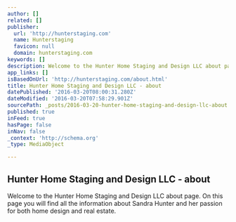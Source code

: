 ```yaml
---
author: []
related: []
publisher:
  url: 'http://hunterstaging.com'
  name: Hunterstaging
  favicon: null
  domain: hunterstaging.com
keywords: []
description: Welcome to the Hunter Home Staging and Design LLC about page. On this page you will find all the information about Sandra Hunter and her passion for both home design and real estate.
app_links: []
isBasedOnUrl: 'http://hunterstaging.com/about.html'
title: Hunter Home Staging and Design LLC - about
datePublished: '2016-03-20T08:00:31.280Z'
dateModified: '2016-03-20T07:58:29.901Z'
sourcePath: _posts/2016-03-20-hunter-home-staging-and-design-llc-about.md
published: true
inFeed: true
hasPage: false
inNav: false
_context: 'http://schema.org'
_type: MediaObject

---
```

<article style=""><h1>Hunter Home Staging and Design LLC - about</h1><p>Welcome to the Hunter Home Staging and Design LLC about page. On this page you will find all the information about Sandra Hunter and her passion for both home design and real estate.</p></article>